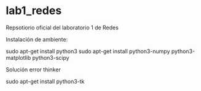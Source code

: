 # lab1_redes
Repsotiorio oficial del laboratorio 1 de Redes


Instalación de ambiente:

sudo apt-get install python3
sudo apt-get install python3-numpy python3-matplotlib python3-scipy 

Solución error thinker

sudo apt-get install python3-tk